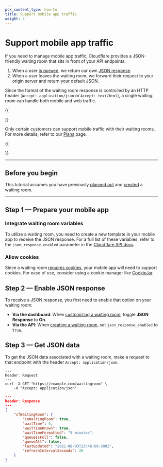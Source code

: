 ```yaml
---
pcx_content_type: how-to
title: Support mobile app traffic
weight: 3
---
```


# Support mobile app traffic

If you need to manage mobile app traffic, Cloudflare provides a JSON-friendly waiting room that sits in front of your API endpoints:

1.  When a user [is queued](/waiting-room/#how-it-works/), we return our own [JSON response](#integrate-waiting-room-variables).
2.  When a user leaves the waiting room, we forward their request to your origin server and return your default JSON.

Since the format of the waiting room response is controlled by an HTTP header (`Accept: application/json` or `Accept: text/html`), a single waiting room can handle both mobile and web traffic.

{{<Aside type="note">}}

Only certain customers can support mobile traffic with their waiting rooms. For more details, refer to our [Plans](/waiting-room/plans/) page.

{{</Aside>}}

---

## Before you begin

This tutorial assumes you have previously [planned out](/waiting-room/get-started/) and [created](/waiting-room/how-to/create-waiting-room/) a waiting room.

---

## Step 1 — Prepare your mobile app

### Integrate waiting room variables

To utilize a waiting room, you need to create a new template in your mobile app to receive the JSON response. For a full list of these variables, refer to the `json_response_enabled` parameter in the [Cloudflare API docs](https://api.cloudflare.com/#waiting-room-create-waiting-room).

### Allow cookies

Since a waiting room [requires cookies](/waiting-room/reference/waiting-room-cookie/), your mobile app will need to support cookies. For ease of use, consider using a cookie manager like [CookieJar](https://pkg.go.dev/net/http#CookieJar).

## Step 2 — Enable JSON response

To receive a JSON response, you first need to enable that option on your waiting room:

- **Via the dashboard**: When [customizing a waiting room](/waiting-room/how-to/customize-waiting-room/), toggle **JSON Response** to **On**.
- **Via the API**: When [creating a waiting room](https://api.cloudflare.com/#waiting-room-create-waiting-room), set `json_response_enabled` to `true`.

## Step 3 — Get JSON data

To get the JSON data associated with a waiting room, make a request to that endpoint with the header `Accept: application/json`.

    ---
    header: Request
    ---
    curl -X GET "https://example.com/waitingroom" \
        -H "Accept: application/json"

```json
---
header: Response
---
{
	"cfWaitingRoom": {
		"inWaitingRoom": true,
		"waitTime": 5,
		"waitTimeKnown": true,
		"waitTimeFormatted": "5 minutes",
		"queueIsFull": false,
		"queueAll": false,
		"lastUpdated": "2021-08-03T23:46:00.000Z",
		"refreshIntervalSeconds": 20
	}
}
```
